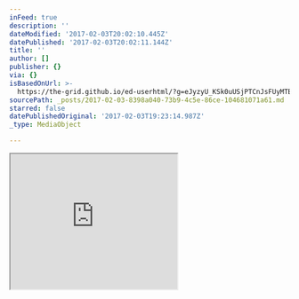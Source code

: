 ```yaml
---
inFeed: true
description: ''
dateModified: '2017-02-03T20:02:10.445Z'
datePublished: '2017-02-03T20:02:11.144Z'
title: ''
author: []
publisher: {}
via: {}
isBasedOnUrl: >-
  https://the-grid.github.io/ed-userhtml/?g=eJyzyU_KSk0uUSjPTCnJsFUyMTBQUshIzUzPKLFVMgWyUxJLEm2VkvLzs3MTi7L1isvTlOxs9CGa7ABjiBP1
sourcePath: _posts/2017-02-03-8398a040-73b9-4c5e-86ce-104681071a61.md
starred: false
datePublishedOriginal: '2017-02-03T19:23:14.987Z'
_type: MediaObject

---
```

<iframe src="https://the-grid.github.io/ed-userhtml/?g=eJwlzTEOwyAMQNGrIEtdYzp0aBWy9SAuuDEVCASOSG_fKJ3-2_5cXh_2akYMKg6u1l7ACMdV1MHN2rqDCaTkQFRrfyA2GmvUyZeMo6Q3-2DvpzJT3xpjpq7cUGui79HnTrkmnkRzgmXG_3D5AbudKj8" height="244" style=""></iframe>